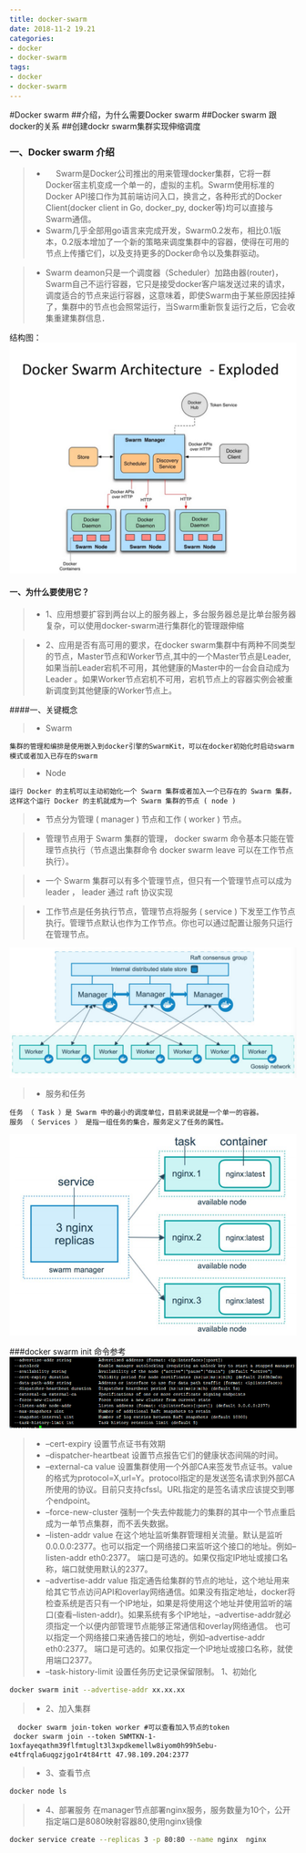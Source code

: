 ```yaml
---
title: docker-swarm
date: 2018-11-2 19.21
categories: 
- docker
- docker-swarm
tags:
- docker
- docker-swarm
---
```



#Docker swarm 
##介绍，为什么需要Docker swarm 
##Docker swarm 跟docker的关系
##创建dockr swarm集群实现伸缩调度
###  一、Docker swarm 介绍
>* 　   Swarm是Docker公司推出的用来管理docker集群，它将一群Docker宿主机变成一个单一的，虚拟的主机。Swarm使用标准的Docker API接口作为其前端访问入口，换言之，各种形式的Docker Client(docker client in Go, docker_py, docker等)均可以直接与Swarm通信。
>* Swarm几乎全部用go语言来完成开发，Swarm0.2发布，相比0.1版本，0.2版本增加了一个新的策略来调度集群中的容器，使得在可用的节点上传播它们，以及支持更多的Docker命令以及集群驱动。

>* Swarm deamon只是一个调度器（Scheduler）加路由器(router)，Swarm自己不运行容器，它只是接受docker客户端发送过来的请求，调度适合的节点来运行容器，这意味着，即使Swarm由于某些原因挂掉了，集群中的节点也会照常运行，当Swarm重新恢复运行之后，它会收集重建集群信息．
 
  结构图：
 ![Alt text](https://raw.githubusercontent.com/fanyinjiang/markdownImage/master/docker_swarm.png "docker_swarm.png")
  
#### 一、为什么要使用它？
>* 1、应用想要扩容到两台以上的服务器上，多台服务器总是比单台服务器复杂，可以使用docker-swarm进行集群化的管理跟伸缩

>* 2、应用是否有高可用的要求，在docker swarm集群中有两种不同类型的节点，Master节点和Worker节点,其中的一个Master节点是Leader,如果当前Leader宕机不可用，其他健康的Master中的一台会自动成为Leader 。如果Worker节点宕机不可用，宕机节点上的容器实例会被重新调度到其他健康的Worker节点上。

####一、关键概念
>* Swarm

    集群的管理和编排是使用嵌入到docker引擎的SwarmKit，可以在docker初始化时启动swarm模式或者加入已存在的swarm
>* Node

    运行 Docker 的主机可以主动初始化一个 Swarm 集群或者加入一个已存在的 Swarm 集群，这样这个运行 Docker 的主机就成为一个 Swarm 集群的节点 ( node )

>* 节点分为管理 ( manager ) 节点和工作 ( worker ) 节点。

>* 管理节点用于 Swarm 集群的管理， docker swarm 命令基本只能在管理节点执行（节点退出集群命令 docker swarm leave 可以在工作节点执行）。

>* 一个 Swarm 集群可以有多个管理节点，但只有一个管理节点可以成为 leader ， leader 通过 raft 协议实现

>* 工作节点是任务执行节点，管理节点将服务 ( service ) 下发至工作节点执行。管理节点默认也作为工作节点。你也可以通过配置让服务只运行在管理节点。

![Alt text](https://raw.githubusercontent.com/fanyinjiang/markdownImage/master/docker_swarm_node.png "docker_swarm_node")

>* 服务和任务

    任务 （ Task ）是 Swarm 中的最小的调度单位，目前来说就是一个单一的容器。
    服务 （ Services ） 是指一组任务的集合，服务定义了任务的属性。

![Alt text](https://raw.githubusercontent.com/fanyinjiang/markdownImage/master/docker_swarm_relation.png "docker_swarm_relation")


###docker swarm init 命令参考
![Alt text](https://raw.githubusercontent.com/fanyinjiang/markdownImage/master/docker_swarm_init.png "docker_swarm_init")
>* –cert-expiry
设置节点证书有效期
>* –dispatcher-heartbeat
设置节点报告它们的健康状态间隔的时间。
>* –external-ca value
设置集群使用一个外部CA来签发节点证书。value的格式为protocol=X,url=Y。protocol指定的是发送签名请求到外部CA所使用的协议。目前只支持cfssl。URL指定的是签名请求应该提交到哪个endpoint。
>* –force-new-cluster
强制一个失去仲裁能力的集群的其中一个节点重启成为一单节点集群，而不丢失数据。
>* –listen-addr value
在这个地址监听集群管理相关流量。默认是监听0.0.0.0:2377。也可以指定一个网络接口来监听这个接口的地址。例如–listen-addr eth0:2377。
端口是可选的。如果仅指定IP地址或接口名称，端口就使用默认的2377。
>* –advertise-addr value
指定通告给集群的节点的地址，这个地址用来给其它节点访问API和overlay网络通信。如果没有指定地址，docker将检查系统是否只有一个IP地址，如果是将使用这个地址并使用监听的端口(查看–listen-addr)。如果系统有多个IP地址，–advertise-addr就必须指定一个以便内部管理节点能够正常通信和overlay网络通信。
也可以指定一个网络接口来通告接口的地址，例如–advertise-addr eth0:2377。
端口是可选的。如果仅指定一个IP地址或接口名称，就使用端口2377。
>* –task-history-limit
设置任务历史记录保留限制。
1、初始化
```sh
docker swarm init --advertise-addr xx.xx.xx
```
>* 2、加入集群
```
  docker swarm join-token worker #可以查看加入节点的token
 docker swarm join --token SWMTKN-1-1oxfayeqathm39flfmtuglt3l3xpdkemellw8iyom0h99h5ebu-e4tfrqla6uqgzjgo1r4t84rtt 47.98.109.204:2377
 ```
>* 3、查看节点
```sh
docker node ls
```
>* 4、部署服务
在manager节点部署nginx服务，服务数量为10个，公开指定端口是8080映射容器80,使用nginx镜像
```sh
docker service create --replicas 3 -p 80:80 --name nginx  nginx
```
